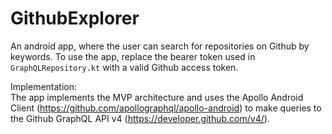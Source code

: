 # GithubExplorer

An android app, where the user can search for repositories on Github by keywords. To use the app, replace the bearer token used in `GraphQLRepository.kt` with a valid Github access token.

Implementation: <br>
The app implements the MVP architecture and uses the Apollo Android Client (https://github.com/apollographql/apollo-android) 
to make queries to the Github GraphQL API v4 (https://developer.github.com/v4/).
